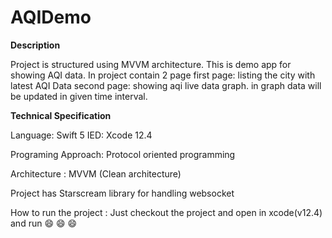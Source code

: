 # AQIDemo
**Description**

Project is structured using MVVM architecture.
This is demo app for showing AQI data. In project contain 2 page 
first page: listing the city with latest AQI Data
second page: showing aqi live data graph. in graph data will be updated in given time interval.


**Technical Specification** 

Language: Swift 5
IED: Xcode 12.4

Programing Approach: Protocol oriented programming 

Architecture : MVVM (Clean architecture)

Project has Starscream library for handling websocket

How to run the project : Just checkout the project and open in xcode(v12.4) and run  😄 😄 😄







